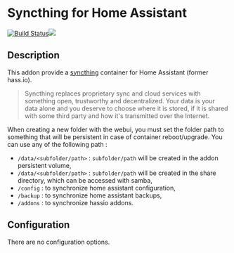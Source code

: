 # Syncthing for Home Assistant
[![Build Status](https://travis-ci.org/bestlibre/hassio-addons.svg?branch=master)](https://travis-ci.org/bestlibre/hassio-addons)[![](https://images.microbadger.com/badges/version/bestlibre/armhf-syncthing.svg)](https://microbadger.com/images/bestlibre/armhf-syncthing "Get your own version badge on microbadger.com")

## Description

This addon provide a [syncthing](https://syncthing.net/) container for Home Assistant (former hass.io).

> Syncthing replaces proprietary sync and cloud services with something open, trustworthy and decentralized. Your data is your data alone and you deserve to choose where it is stored, if it is shared with some third party and how it's transmitted over the Internet.

When creating a new folder with the webui, you must set the folder path to something that will be persistent in case of container reboot/upgrade. You can use any of the following path :

 - `/data/<subfolder/path>` : `subfolder/path` will be created in the addon persistent volume,
 - `/data/<subfolder/path>` : `subfolder/path` will be created in the share directory, which can be accessed with samba,
 - `/config` : to synchronize home assistant configuration,
 - `/backup` : to synchronize home assistant backups,
 - `/addons` :  to synchronize hassio addons.
 
## Configuration
There are no configuration options.
